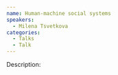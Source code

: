 ```yaml
---
name: Human-machine social systems 
speakers:
  - Milena Tsvetkova
categories:
  - Talks
  - Talk
---
```


Description:
